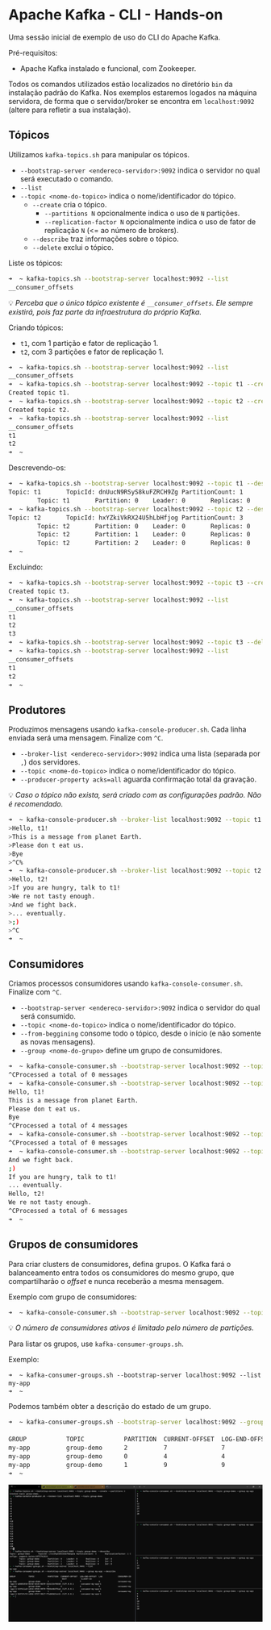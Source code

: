# Apache Kafka - CLI - Hands-on

Uma sessão inicial de exemplo de uso do CLI do Apache Kafka.

Pré-requisitos:

- Apache Kafka instalado e funcional, com Zookeeper.

Todos os comandos utilizados estão localizados no diretório `bin` da instalação padrão do Kafka. Nos exemplos estaremos logados na máquina servidora, de forma que o servidor/broker se encontra em `localhost:9092` (altere para refletir a sua instalação).

## Tópicos

Utilizamos `kafka-topics.sh` para manipular os tópicos.

- `--bootstrap-server <endereco-servidor>:9092` indica o servidor no qual será executado o comando.
- `--list` 
- `--topic <nome-do-topico>` indica o nome/identificador do tópico.
  - `--create` cria o tópico.
    - `--partitions N` opcionalmente indica o uso de `N` partições.
    - `--replication-factor N` opcionalmente indica o uso de fator de replicação `N` (<= ao número de brokers).
  - `--describe` traz informações sobre o tópico.
  - `--delete` exclui o tópico.

Liste os tópicos:

```zsh
➜  ~ kafka-topics.sh --bootstrap-server localhost:9092 --list
__consumer_offsets
```

💡 _Perceba que o único tópico existente é `__consumer_offsets`. Ele sempre existirá, pois faz parte da infraestrutura do próprio Kafka._

Criando tópicos:

- `t1`, com 1 partição e fator de replicação 1.
- `t2`, com 3 partições e fator de replicação 1.

```zsh
➜  ~ kafka-topics.sh --bootstrap-server localhost:9092 --list
__consumer_offsets
➜  ~ kafka-topics.sh --bootstrap-server localhost:9092 --topic t1 --create --partitions 1
Created topic t1.
➜  ~ kafka-topics.sh --bootstrap-server localhost:9092 --topic t2 --create --partitions 3
Created topic t2.
➜  ~ kafka-topics.sh --bootstrap-server localhost:9092 --list
__consumer_offsets
t1
t2
➜  ~
```

Descrevendo-os:

```zsh
➜  ~ kafka-topics.sh --bootstrap-server localhost:9092 --topic t1 --describe
Topic: t1       TopicId: dnUucN9RSyS8kuFZRCH9Zg PartitionCount: 1       ReplicationFactor: 1    Configs: segment.bytes=1073741824
        Topic: t1       Partition: 0    Leader: 0       Replicas: 0     Isr: 0
➜  ~ kafka-topics.sh --bootstrap-server localhost:9092 --topic t2 --describe
Topic: t2       TopicId: hxYZkiVkRX24U5hLbHfjog PartitionCount: 3       ReplicationFactor: 1    Configs: segment.bytes=1073741824
        Topic: t2       Partition: 0    Leader: 0       Replicas: 0     Isr: 0
        Topic: t2       Partition: 1    Leader: 0       Replicas: 0     Isr: 0
        Topic: t2       Partition: 2    Leader: 0       Replicas: 0     Isr: 0
➜  ~
```

Excluindo:

```zsh
➜  ~ kafka-topics.sh --bootstrap-server localhost:9092 --topic t3 --create
Created topic t3.
➜  ~ kafka-topics.sh --bootstrap-server localhost:9092 --list
__consumer_offsets
t1
t2
t3
➜  ~ kafka-topics.sh --bootstrap-server localhost:9092 --topic t3 --delete
➜  ~ kafka-topics.sh --bootstrap-server localhost:9092 --list
__consumer_offsets
t1
t2
➜  ~
```

## Produtores

Produzimos mensagens usando `kafka-console-producer.sh`. Cada linha enviada será uma mensagem. Finalize com `^C`.

- `--broker-list <endereco-servidor>:9092` indica uma lista (separada por `,`) dos servidores.
- `--topic <nome-do-topico>` indica o nome/identificador do tópico.
- `--producer-property acks=all` aguarda confirmação total da gravação.

💡 _Caso o tópico não exista, será criado com as configurações padrão. _Não é recomendado_._

```zsh
➜  ~ kafka-console-producer.sh --broker-list localhost:9092 --topic t1
>Hello, t1!
>This is a message from planet Earth.
>Please don t eat us.
>Bye
>^C%
➜  ~ kafka-console-producer.sh --broker-list localhost:9092 --topic t2 --producer-property acks=all
>Hello, t2!
>If you are hungry, talk to t1!
>We re not tasty enough.
>And we fight back.
>... eventually.
>;)
>^C
➜  ~
```

## Consumidores

Criamos processos consumidores usando `kafka-console-consumer.sh`. Finalize com `^C`.

- `--bootstrap-server <endereco-servidor>:9092` indica o servidor do qual será consumido.
- `--topic <nome-do-topico>` indica o nome/identificador do tópico.
- `--from-beggining` consome todo o tópico, desde o início (e não somente as novas mensagens).
- `--group <nome-do-grupo>` define um grupo de consumidores.

```zsh
➜  ~ kafka-console-consumer.sh --bootstrap-server localhost:9092 --topic t1
^CProcessed a total of 0 messages
➜  ~ kafka-console-consumer.sh --bootstrap-server localhost:9092 --topic t1 --from-beginning
Hello, t1!
This is a message from planet Earth.
Please don t eat us.
Bye
^CProcessed a total of 4 messages
➜  ~ kafka-console-consumer.sh --bootstrap-server localhost:9092 --topic t2
^CProcessed a total of 0 messages
➜  ~ kafka-console-consumer.sh --bootstrap-server localhost:9092 --topic t2 --from-beginning
And we fight back.
;)
If you are hungry, talk to t1!
... eventually.
Hello, t2!
We re not tasty enough.
^CProcessed a total of 6 messages
➜  ~
```

## Grupos de consumidores

Para criar clusters de consumidores, defina grupos. O Kafka fará o balanceamento entra todos os consumidores do mesmo grupo, que compartilharão o _offset_ e nunca receberão a mesma mensagem.

Exemplo com grupo de consumidores:

```zsh
➜  ~ kafka-console-consumer.sh --bootstrap-server localhost:9092 --topic group-demo --group my-app
```

💡 _O número de consumidores ativos é limitado pelo número de partições._

Para listar os grupos, use `kafka-consumer-groups.sh`.

Exemplo:
```
➜  ~ kafka-consumer-groups.sh --bootstrap-server localhost:9092 --list
my-app
➜  ~
```

Podemos também obter a descrição do estado de um grupo.

```zsh
➜  ~ kafka-consumer-groups.sh --bootstrap-server localhost:9092 --group my-app --describe

GROUP           TOPIC           PARTITION  CURRENT-OFFSET  LOG-END-OFFSET  LAG             CONSUMER-ID                                            HOST            CLIENT-ID
my-app          group-demo      2          7               7               0               consumer-my-app-1-a068103d-023d-4225-8d39-2edc22ef6bb8 /127.0.0.1      consumer-my-app-1
my-app          group-demo      0          4               4               0               consumer-my-app-1-43f411a5-c034-4795-9979-7985e0b575a6 /127.0.0.1      consumer-my-app-1
my-app          group-demo      1          9               9               0               consumer-my-app-1-56f2fcf4-c08b-4757-9817-f7a068d3ce41 /127.0.0.1      consumer-my-app-1
➜  ~
```

![Demo](consumer-groups-demo-with-desc.png)
